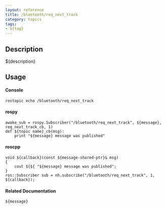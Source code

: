 ```yaml
---
layout: reference
title: /bluetooth/req_next_track
category: topics
tags: 
- ${tag}
---
```


## Description
${description}

## Usage
#### Console
```
rostopic echo /bluetooth/req_next_track
```

#### rospy
```
awake_sub = rospy.Subscriber("/bluetooth/req_next_track", ${message}, req_next_track_cb, 1)
def ${topic name}_cb(msg):
    print "${message} message was published"
```

#### roscpp
```
void ${callback}(const ${message-shared-ptr}& msg)
{
    cout ${${ "${message} message was published";
}
ros::Subscriber sub = nh.subscribe("/bluetooth/req_next_track", 1, ${callback});
```

#### Related Documentation
``${message}``